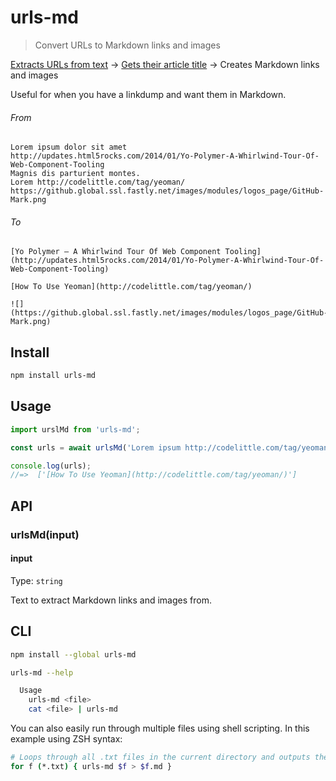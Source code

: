 # urls-md

> Convert URLs to Markdown links and images

[Extracts URLs from text](https://github.com/sindresorhus/get-urls) → [Gets their article title](https://github.com/sindresorhus/article-title) → Creates Markdown links and images

Useful for when you have a linkdump and want them in Markdown.

###### From

```
Lorem ipsum dolor sit amet
http://updates.html5rocks.com/2014/01/Yo-Polymer-A-Whirlwind-Tour-Of-Web-Component-Tooling
Magnis dis parturient montes.
Lorem http://codelittle.com/tag/yeoman/
https://github.global.ssl.fastly.net/images/modules/logos_page/GitHub-Mark.png
```

###### To

```
[Yo Polymer – A Whirlwind Tour Of Web Component Tooling](http://updates.html5rocks.com/2014/01/Yo-Polymer-A-Whirlwind-Tour-Of-Web-Component-Tooling)

[How To Use Yeoman](http://codelittle.com/tag/yeoman/)

![](https://github.global.ssl.fastly.net/images/modules/logos_page/GitHub-Mark.png)
```

## Install

```sh
npm install urls-md
```

## Usage

```js
import urslMd from 'urls-md';

const urls = await urlsMd('Lorem ipsum http://codelittle.com/tag/yeoman/');

console.log(urls);
//=>  ['[How To Use Yeoman](http://codelittle.com/tag/yeoman/)']
```

## API

### urlsMd(input)

#### input

Type: `string`

Text to extract Markdown links and images from.

## CLI

```sh
npm install --global urls-md
```

```sh
urls-md --help

  Usage
    urls-md <file>
    cat <file> | urls-md
```

You can also easily run through multiple files using shell scripting. In this example using ZSH syntax:

```sh
# Loops through all .txt files in the current directory and outputs the converted files with .md extension
for f (*.txt) { urls-md $f > $f.md }
```
